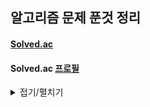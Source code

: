 ## 알고리즘 문제 푼것 정리

#### <a href = "https://solved.ac/">Solved.ac</a>
#### Solved.ac [프로필](https://solved.ac/profile/ccc96360)
<details>
<summary>접기/펼치기</summary>
<div markdown="1">

| 번호 | 문제이름 | 난이도 |
| --- |:---:| :---:|
1000 | [A+B](https://www.acmicpc.net/problem/1000) | Bronze V
1271 | [엄청난 부자2](https://www.acmicpc.net/problem/1271) | Bronze V
15727 | [조별과제를 할려는데 조장이 사라졌다.](https://www.acmicpc.net/problem/15727) | Bronze V
1297 | [TV 크기](https://www.acmicpc.net/problem/1297) | Bronze IV
1330 | [두 수 비교하기](https://www.acmicpc.net/problem/1330) | Bronze IV
1009 | [분산처리](https://www.acmicpc.net/problem/1009) | Bronze III
1085 | [직사각형에서 탈출](https://www.acmicpc.net/problem/1085) | Bronze III
1267 | [핸드폰 요금](https://www.acmicpc.net/problem/1267) | Bronze III
1547 | [공](https://www.acmicpc.net/problem/1547) | Bronze III
1284 | [집 주소](https://www.acmicpc.net/problem/1284) | Bronze III
2884 | [알람 시계](https://www.acmicpc.net/problem/2884) | Bronze III
1942 | [디지털시계](https://www.acmicpc.net/problem/1942) | Bronze III
1075 | [나누기](https://www.acmicpc.net/problem/1075) | Bronze II
1076 | [저항](https://www.acmicpc.net/problem/1076) | Bronze II
1100 | [하얀 칸](https://www.acmicpc.net/problem/1100) | Bronze II
1152 | [단어의 개수](https://www.acmicpc.net/problem/1152) | Bronze II
1159 | [농구 경기](https://www.acmicpc.net/problem/1159) | Bronze II
1225 | [이상한 곱셈](https://www.acmicpc.net/problem/1159) | Bronze II
1032 | [명령 프롬프트](https://www.acmicpc.net/problem/1032) | Bronze I
1110 | [더하기 사이클](https://www.acmicpc.net/problem/1110) | Bronze I
1157 | [단어 공부](https://www.acmicpc.net/problem/1157) | Bronze I
1236 | [성 지키기](https://www.acmicpc.net/problem/1236) | Bronze I
1252 | [이진수 덧셈](https://www.acmicpc.net/problem/1252) | Bronze I
1268 | [임시 반장 정하기](https://www.acmicpc.net/problem/1268) | Bronze I
1259 | [팰린드롬수](https://www.acmicpc.net/problem/1259) | Bronze I
1296 | [데이트](https://www.acmicpc.net/problem/1296) | Bronze I
1312 | [소수](https://www.acmicpc.net/problem/1312) | Bronze I
1308 | [D-Day](https://www.acmicpc.net/problem/1308) | Bronze I
1357 | [뒤집힌 덧셈](https://www.acmicpc.net/problem/1357) | Bronze I
1356 | [유진수](https://www.acmicpc.net/problem/1356) | Bronze I
2714 | [문자를 받은 승환이](https://www.acmicpc.net/problem/2714) | Silver I

</div>
</details>
